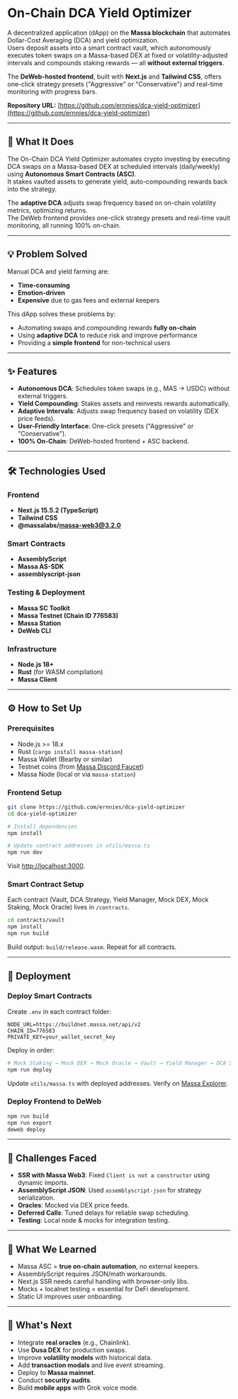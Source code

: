 # On-Chain DCA Yield Optimizer

A decentralized application (dApp) on the **Massa blockchain** that automates Dollar-Cost Averaging (DCA) and yield optimization.  
Users deposit assets into a smart contract vault, which autonomously executes token swaps on a Massa-based DEX at fixed or volatility-adjusted intervals and compounds staking rewards — all **without external triggers**.  

The **DeWeb-hosted frontend**, built with **Next.js** and **Tailwind CSS**, offers one-click strategy presets ("Aggressive" or "Conservative") and real-time monitoring with progress bars.

**Repository URL:** [https://github.com/ernnies/dca-yield-optimizer](https://github.com/ernnies/dca-yield-optimizer)

---

## 🚀 What It Does
The On-Chain DCA Yield Optimizer automates crypto investing by executing DCA swaps on a Massa-based DEX at scheduled intervals (daily/weekly) using **Autonomous Smart Contracts (ASC)**.  
It stakes vaulted assets to generate yield, auto-compounding rewards back into the strategy.  

The **adaptive DCA** adjusts swap frequency based on on-chain volatility metrics, optimizing returns.  
The DeWeb frontend provides one-click strategy presets and real-time vault monitoring, all running 100% on-chain.

---

## 💡 Problem Solved
Manual DCA and yield farming are:
- **Time-consuming**  
- **Emotion-driven**  
- **Expensive** due to gas fees and external keepers  

This dApp solves these problems by:
- Automating swaps and compounding rewards **fully on-chain**  
- Using **adaptive DCA** to reduce risk and improve performance  
- Providing a **simple frontend** for non-technical users  

---

## ✨ Features
- **Autonomous DCA**: Schedules token swaps (e.g., MAS → USDC) without external triggers.  
- **Yield Compounding**: Stakes assets and reinvests rewards automatically.  
- **Adaptive Intervals**: Adjusts swap frequency based on volatility (DEX price feeds).  
- **User-Friendly Interface**: One-click presets ("Aggressive" or "Conservative").  
- **100% On-Chain**: DeWeb-hosted frontend + ASC backend.  

---

## 🛠 Technologies Used

### Frontend
- **Next.js 15.5.2 (TypeScript)**
- **Tailwind CSS**
- **@massalabs/massa-web3@3.2.0**

### Smart Contracts
- **AssemblyScript**
- **Massa AS-SDK**
- **assemblyscript-json**

### Testing & Deployment
- **Massa SC Toolkit**
- **Massa Testnet (Chain ID 776583)**
- **Massa Station**
- **DeWeb CLI**

### Infrastructure
- **Node.js 18+**
- **Rust** (for WASM compilation)
- **Massa Client**

---

## ⚙️ How to Set Up

### Prerequisites
- Node.js >= 18.x  
- Rust (`cargo install massa-station`)  
- Massa Wallet (Bearby or similar)  
- Testnet coins (from [Massa Discord Faucet](https://discord.gg/massa))  
- Massa Node (local or via `massa-station`)  

### Frontend Setup
```bash
git clone https://github.com/ernnies/dca-yield-optimizer
cd dca-yield-optimizer

# Install dependencies
npm install

# Update contract addresses in utils/massa.ts
npm run dev
````

Visit [http://localhost:3000](http://localhost:3000).

### Smart Contract Setup

Each contract (Vault, DCA Strategy, Yield Manager, Mock DEX, Mock Staking, Mock Oracle) lives in `/contracts`.

```bash
cd contracts/vault
npm install
npm run build
```

Build output: `build/release.wasm`.
Repeat for all contracts.

---

## 🚢 Deployment

### Deploy Smart Contracts

Create `.env` in each contract folder:

```env
NODE_URL=https://buildnet.massa.net/api/v2
CHAIN_ID=776583
PRIVATE_KEY=your_wallet_secret_key
```

Deploy in order:

```bash
# Mock Staking → Mock DEX → Mock Oracle → Vault → Yield Manager → DCA Strategy
npm run deploy
```

Update `utils/massa.ts` with deployed addresses.
Verify on [Massa Explorer](https://buildnet-explorer.massa.net).

### Deploy Frontend to DeWeb

```bash
npm run build
npm run export
deweb deploy
```

---

## 🧩 Challenges Faced

* **SSR with Massa Web3**: Fixed `Client is not a constructor` using dynamic imports.
* **AssemblyScript JSON**: Used `assemblyscript-json` for strategy serialization.
* **Oracles**: Mocked via DEX price feeds.
* **Deferred Calls**: Tuned delays for reliable swap scheduling.
* **Testing**: Local node & mocks for integration testing.

---

## 📘 What We Learned

* Massa ASC = **true on-chain automation**, no external keepers.
* AssemblyScript requires JSON/math workarounds.
* Next.js SSR needs careful handling with browser-only libs.
* Mocks + localnet testing = essential for DeFi development.
* Static UI improves user onboarding.

---

## 🔮 What's Next

* Integrate **real oracles** (e.g., Chainlink).
* Use **Dusa DEX** for production swaps.
* Improve **volatility models** with historical data.
* Add **transaction modals** and live event streaming.
* Deploy to **Massa mainnet**.
* Conduct **security audits**.
* Build **mobile apps** with Grok voice mode.
